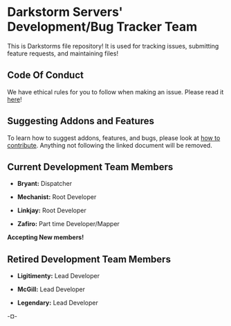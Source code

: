 # Darkstorm Servers' Development/Bug Tracker Team

This is Darkstorms file repository! It is used for tracking issues, submitting feature requests, and maintaining files!

## Code Of Conduct

We have ethical rules for you to follow when making an issue. Please read it [here](CODE_OF_CONDUCT.md)!

## Suggesting Addons and Features

To learn how to suggest addons, features, and bugs, please look at [how to contribute](CONTRIBUTING.md). Anything not following the linked document will be removed.

## Current Development Team Members 

- **Bryant:** Dispatcher

- **Mechanist:** Root Developer

- **Linkjay:** Root Developer

- **Zafiro:** Part time Developer/Mapper

__Accepting New members!__

## Retired Development Team Members

- **Ligitimenty:** Lead Developer

- **McGill:** Lead Developer

- **Legendary:** Lead Developer

-¤-
